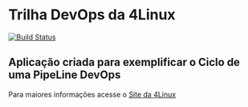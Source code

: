 # Trilha DevOps da 4Linux

<!-- Altere a Flag abaixo com sua URL do Travis -->
[![Build Status](https://travis-ci.org/fernandorodrigues1903/DevOpsLab-HelloWorld.svg?branch=master)](https://travis-ci.org/fernandorodrigues1903/DevOpsLab-HelloWorld)

## Aplicação criada para exemplificar o Ciclo de uma PipeLine DevOps


Para maiores informações acesse o [Site da 4Linux](https://www.4linux.com.br/cursos/devops)
